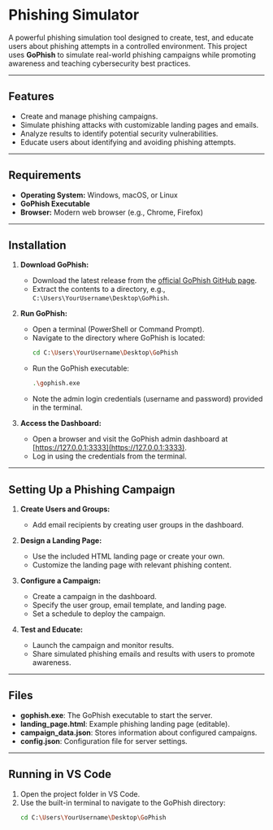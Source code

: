 # Phishing Simulator

A powerful phishing simulation tool designed to create, test, and educate users about phishing attempts in a controlled environment. This project uses **GoPhish** to simulate real-world phishing campaigns while promoting awareness and teaching cybersecurity best practices.

---

## Features
- Create and manage phishing campaigns.
- Simulate phishing attacks with customizable landing pages and emails.
- Analyze results to identify potential security vulnerabilities.
- Educate users about identifying and avoiding phishing attempts.

---

## Requirements
- **Operating System:** Windows, macOS, or Linux
- **GoPhish Executable**
- **Browser:** Modern web browser (e.g., Chrome, Firefox)

---

## Installation
1. **Download GoPhish:**
   - Download the latest release from the [official GoPhish GitHub page](https://github.com/gophish/gophish/releases).
   - Extract the contents to a directory, e.g., `C:\Users\YourUsername\Desktop\GoPhish`.

2. **Run GoPhish:**
   - Open a terminal (PowerShell or Command Prompt).
   - Navigate to the directory where GoPhish is located:
     ```bash
     cd C:\Users\YourUsername\Desktop\GoPhish
     ```
   - Run the GoPhish executable:
     ```bash
     .\gophish.exe
     ```
   - Note the admin login credentials (username and password) provided in the terminal.

3. **Access the Dashboard:**
   - Open a browser and visit the GoPhish admin dashboard at [https://127.0.0.1:3333](https://127.0.0.1:3333).
   - Log in using the credentials from the terminal.

---

## Setting Up a Phishing Campaign
1. **Create Users and Groups:**
   - Add email recipients by creating user groups in the dashboard.

2. **Design a Landing Page:**
   - Use the included HTML landing page or create your own.
   - Customize the landing page with relevant phishing content.

3. **Configure a Campaign:**
   - Create a campaign in the dashboard.
   - Specify the user group, email template, and landing page.
   - Set a schedule to deploy the campaign.

4. **Test and Educate:**
   - Launch the campaign and monitor results.
   - Share simulated phishing emails and results with users to promote awareness.

---

## Files
- **gophish.exe**: The GoPhish executable to start the server.
- **landing_page.html**: Example phishing landing page (editable).
- **campaign_data.json**: Stores information about configured campaigns.
- **config.json**: Configuration file for server settings.

---

## Running in VS Code
1. Open the project folder in VS Code.
2. Use the built-in terminal to navigate to the GoPhish directory:
   ```bash
   cd C:\Users\YourUsername\Desktop\GoPhish
